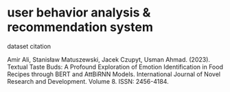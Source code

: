 # user behavior analysis & recommendation system

dataset citation

Amir Ali, Stanisław Matuszewski, Jacek Czupyt, Usman Ahmad. (2023). Textual Taste Buds: A Profound Exploration of Emotion Identification in Food Recipes through BERT and AttBiRNN Models. International Journal of Novel Research and Development. Volume 8. ISSN: 2456-4184. 

